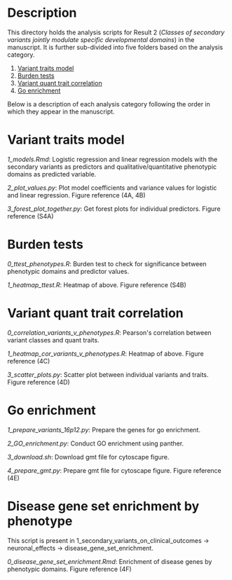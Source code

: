 # Description
This directory holds the analysis scripts for Result 2 (*Classes of secondary variants jointly modulate specific developmental domains*) in the manuscript. It is further sub-divided into five folders based on the analysis category. 

1. [Variant traits model](#variant-traits-model)
2. [Burden tests](#burden-tests)
3. [Variant quant trait correlation](#variant-quant-trait-correlation)
4. [Go enrichment](#go-enrichment)

Below is a description of each analysis category following the order in which they appear in the manuscript.


# Variant traits model
*1_models.Rmd*: Logistic regression  and linear regression models with the secondary variants as predictors and qualitative/quantitative phenotypic domains as predicted variable. 

*2_plot_values.py*: Plot model coefficients and variance values for logistic and linear regression. Figure reference (4A, 4B)

*3_forest_plot_together.py*: Get forest plots for individual predictors. Figure reference (S4A)

# Burden tests
*0_ttest_phenotypes.R*: Burden test to check for significance between phenotypic domains and predictor values. 
 
*1_heatmap_ttest.R*: Heatmap of above. Figure reference (S4B)

# Variant quant trait correlation
*0_correlation_variants_v_phenotypes.R*: Pearson's correlation between variant classes and quant traits.

*1_heatmap_cor_variants_v_phenotypes.R*: Heatmap of above. Figure reference (4C)

*3_scatter_plots.py*: Scatter plot between individual variants and traits. Figure reference (4D)

# Go enrichment
*1_prepare_variants_16p12.py*: Prepare the genes for go enrichment. 

*2_GO_enrichment.py*: Conduct GO enrichment using panther.

*3_download.sh*: Download gmt file for cytoscape figure.

*4_prepare_gmt.py*: Prepare gmt file for cytoscape figure. Figure reference (4E)


# Disease gene set enrichment by phenotype
This script is present in 1_secondary_variants_on_clinical_outcomes -> neuronal_effects -> disease_gene_set_enrichment.

*0_disease_gene_set_enrichment.Rmd*: Enrichment of disease genes by phenotypic domains. Figure reference (4F)
